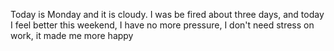 Today is Monday and it is cloudy. I was be fired about three days, and today I feel better this weekend, I have no more pressure, I don't need stress on work, it made me more happy

